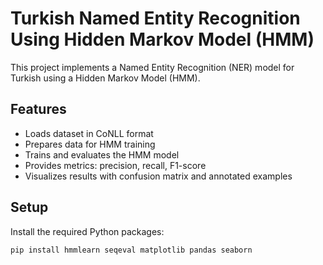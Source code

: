 # Turkish Named Entity Recognition Using Hidden Markov Model (HMM)

This project implements a Named Entity Recognition (NER) model for Turkish using a Hidden Markov Model (HMM).

## Features

- Loads dataset in CoNLL format  
- Prepares data for HMM training  
- Trains and evaluates the HMM model  
- Provides metrics: precision, recall, F1-score  
- Visualizes results with confusion matrix and annotated examples  

## Setup

Install the required Python packages:

```bash
pip install hmmlearn seqeval matplotlib pandas seaborn

